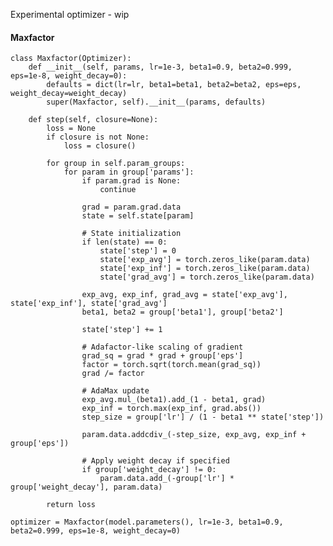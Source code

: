 Experimental optimizer - wip

#### Maxfactor


    class Maxfactor(Optimizer):
        def __init__(self, params, lr=1e-3, beta1=0.9, beta2=0.999, eps=1e-8, weight_decay=0):
            defaults = dict(lr=lr, beta1=beta1, beta2=beta2, eps=eps, weight_decay=weight_decay)
            super(Maxfactor, self).__init__(params, defaults)
    
        def step(self, closure=None):
            loss = None
            if closure is not None:
                loss = closure()
    
            for group in self.param_groups:
                for param in group['params']:
                    if param.grad is None:
                        continue
                    
                    grad = param.grad.data
                    state = self.state[param]
    
                    # State initialization
                    if len(state) == 0:
                        state['step'] = 0
                        state['exp_avg'] = torch.zeros_like(param.data)
                        state['exp_inf'] = torch.zeros_like(param.data)
                        state['grad_avg'] = torch.zeros_like(param.data)
    
                    exp_avg, exp_inf, grad_avg = state['exp_avg'], state['exp_inf'], state['grad_avg']
                    beta1, beta2 = group['beta1'], group['beta2']
    
                    state['step'] += 1
    
                    # Adafactor-like scaling of gradient
                    grad_sq = grad * grad + group['eps']
                    factor = torch.sqrt(torch.mean(grad_sq))
                    grad /= factor
    
                    # AdaMax update
                    exp_avg.mul_(beta1).add_(1 - beta1, grad)
                    exp_inf = torch.max(exp_inf, grad.abs())
                    step_size = group['lr'] / (1 - beta1 ** state['step'])
    
                    param.data.addcdiv_(-step_size, exp_avg, exp_inf + group['eps'])
    
                    # Apply weight decay if specified
                    if group['weight_decay'] != 0:
                        param.data.add_(-group['lr'] * group['weight_decay'], param.data)
    
            return loss
    
    optimizer = Maxfactor(model.parameters(), lr=1e-3, beta1=0.9, beta2=0.999, eps=1e-8, weight_decay=0)

